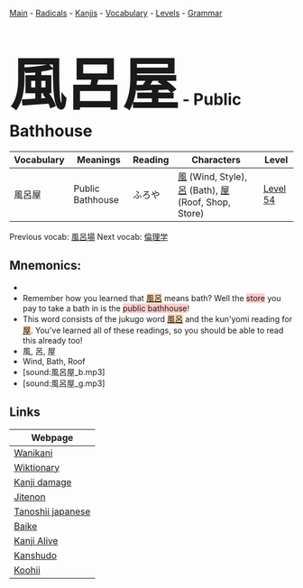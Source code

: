 <style> bigfont {font-size: 100px}</style>
[Main](../README.md) -
[Radicals](../radicals.md) -
[Kanjis](../kanjis.md) -
[Vocabulary](../vocabulary.md) -
[Levels](../levels.md) -
[Grammar](../grammar.md)
# <bigfont> 風呂屋</bigfont> - Public Bathhouse 

| Vocabulary | Meanings | Reading | Characters | Level |
| --- | --- | --- | --- | --- |
| 風呂屋 | Public Bathhouse | ふろや |  [風](../kanjis/風.md) (Wind, Style), [呂](../kanjis/呂.md) (Bath), [屋](../kanjis/屋.md) (Roof, Shop, Store) | [Level 54](../levels/wk_level54.md) |

Previous vocab: [風呂場](風呂場.md) Next vocab: [倫理学](倫理学.md) 

## Mnemonics:

* 
* Remember how you learned that <span style="background-color:#fed8b1"> [風呂](https://jisho.org/search/風呂)</span> means bath? Well the <span style="background-color:#ffcccb"> store</span> you pay to take a bath in is the <span style="background-color:#ffcccb"> public bathhouse</span>!
* This word consists of the jukugo word <span style="background-color:#fed8b1"> [風呂](https://jisho.org/search/風呂)</span> and the kun'yomi reading for <span style="background-color:#fed8b1"> [屋](https://jisho.org/search/屋)</span>. You've learned all of these readings, so you should be able to read this already too!
* 風, 呂, 屋
* Wind, Bath, Roof
* [sound:風呂屋_b.mp3]
* [sound:風呂屋_g.mp3]


## Links 

| Webpage |
| --- |
| [Wanikani          ](https://www.wanikani.com/kanji/風呂屋) |
| [Wiktionary        ](https://en.wiktionary.org/wiki/風呂屋) |
| [Kanji damage      ](http://www.kanjidamage.com/kanji/search?utf8=✓&q=風呂屋) |
| [Jitenon           ](https://jitenon.com/kanji/風呂屋) |
| [Tanoshii japanese ](https://www.tanoshiijapanese.com/dictionary/kanji.cfm?k=風呂屋) |
| [Baike             ](https://baike.baidu.com/item/風呂屋) |
| [Kanji Alive       ](https://app.kanjialive.com/風呂屋) |
| [Kanshudo          ](https://www.kanshudo.com/searchmn?q=風呂屋) |
| [Koohii            ](https://kanji.koohii.com/study/kanji/風呂屋) |
